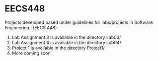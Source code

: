 # EECS448
Projects developed based under guidelines for labs/projects in Software Engineering I (EECS 448)

1) Lab Assignment 3 is available in the directory Lab03/
2) Lab Assignment 4 is available in the directory Lab04/
3) Project 1 is available in the directory Project1/
4) More coming soon
